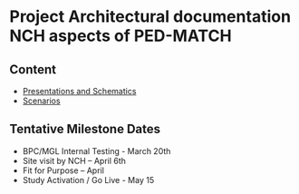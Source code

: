 # Project Architectural documentation NCH aspects of PED-MATCH

## Content
* [Presentations and Schematics](schematics)
* [Scenarios](scenarios/README.md)

## Tentative Milestone Dates
* BPC/MGL Internal Testing - March 20th
* Site visit by NCH – April 6th
* Fit for Purpose – April
* Study Activation / Go Live - May 15
